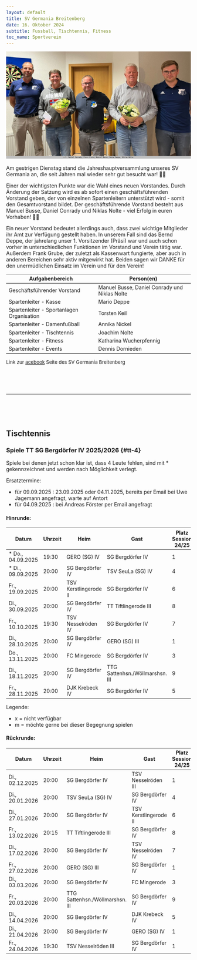 ```yaml
---
layout: default
title: SV Germania Breitenberg
date: 16. Oktober 2024
subtitle: Fussball, Tischtennis, Fitness
toc_name: Sportverein
---
```


<a href="#" class="image featured"><img src="images/sv_germania_2024.jpg" alt="" /></a>
<p>
Am gestrigen Dienstag stand die Jahreshauptversammlung unseres SV Germania an, die seit Jahren mal wieder sehr gut besucht war! 👌🏻
</p>
<p>
Einer der wichtigsten Punkte war die Wahl eines neuen Vorstandes. Durch Änderung der Satzung wird es ab sofort einen geschäftsführenden Vorstand geben, der von einzelnen Spartenleitern unterstützt wird - somit den Gesamtvorstand bildet. Der geschäftsführende Vorstand besteht aus Manuel Busse, Daniel Conrady und Niklas Nolte - viel Erfolg in euren Vorhaben! ✊🏻							</p>
<p>
Ein neuer Vorstand bedeutet allerdings auch, dass zwei wichtige Mitglieder ihr Amt zur Verfügung gestellt haben. In unserem Fall sind das Bernd Deppe, der jahrelang unser 1. Vorsitzender (Präsi)  war und auch schon vorher in unterschiedlichen Funktionen im Vorstand und Verein tätig war. Außerdem Frank Grube,  der zuletzt als Kassenwart fungierte, aber auch in anderen Bereichen sehr aktiv mitgewirkt hat. Beiden sagen wir DANKE für den unermüdlichen Einsatz im Verein und für den Verein!
</p>

| Aufgabenbereich                           | Person(en)                                    |
| ----------------------------------------- | --------------------------------------------- |
| Geschäftsführender Vorstand               | Manuel Busse, Daniel Conrady und Niklas Nolte |
| Spartenleiter - Kasse                     | Mario Deppe                                   |
| Spartenleiter - Sportanlagen Organisation | Torsten Keil                                  |
| Spartenleiter - Damenfußball              | Annika Nickel                                 |
| Spartenleiter - Tischtennis               | Joachim Nolte                                 |
| Spartenleiter - Fitness                   | Katharina Wucherpfennig                       |
| Spartenleiter - Events                    | Dennis Dornieden                              |


<p><font size="2">Link zur <a href="https://www.facebook.com/profile.php?id=100063576277509" class="icon brands fa-facebook-f">acebook</a> Seite des SV Germania Breitenberg</font></p>

<br><br><br><hr><br><br><br>

## Tischtennis

### Spiele TT SG Bergdörfer IV 2025/2026 {#tt-4}

Spiele bei denen jetzt schon klar ist, dass 4 Leute fehlen, sind mit * gekennzeichnet und werden nach Möglichkeit verlegt.

Ersatztermine:

- für 09.09.2025 : 23.09.2025 oder 04.11.2025, bereits per Email bei Uwe Jagemann angefragt, warte auf Antort
- für 04.09.2025 : bei Andreas Förster per Email angefragt

#### Hinrunde:

| Datum             | Uhrzeit | Heim                  | Gast                            | Platz Session 24/25 | DaC | WR  | OG  | DiC | AG  | MH  | MS  | IE  |
| ----------------- | ------- | --------------------- | ------------------------------- | ------------------- | --- | --- | --- | --- | --- | --- | --- | --- |
| * Do., 04.09.2025 | 19:30   | GERO (SG) IV          | SG Bergdörfer IV                | 1                   | x   | x   |     | x   |     | x   |     |     |
| * Di., 09.09.2025 | 20:00   | SG Bergdörfer IV      | TSV SeuLa (SG) IV               | 4                   | x   | x   | x   | x   |     |     |     |     |
| Fr., 19.09.2025   | 20:00   | TSV Kerstlingerode II | SG Bergdörfer IV                | 6                   |     |     |     | x   |     |     | x   | m   |
| Di., 30.09.2025   | 20:00   | SG Bergdörfer IV      | TT Tiftlingerode III            | 8                   |     |     |     |     |     | x   |     |     |
| Fr., 10.10.2025   | 19:30   | TSV Nesselröden IV    | SG Bergdörfer IV                | 7                   | x   |     |     |     |     | x   |     |     |
| Di., 28.10.2025   | 20:00   | SG Bergdörfer IV      | GERO (SG) III                   | 1                   | x   |     |     |     |     |     |     |     |
| Do., 13.11.2025   | 20:00   | FC Mingerode          | SG Bergdörfer IV                | 3                   |     |     |     |     |     |     |     |     |
| Di., 18.11.2025   | 20:00   | SG Bergdörfer IV      | TTG Sattenhsn./Wöllmarshsn. III | 9                   |     |     |     |     |     |     | x   | m   |
| Fr., 28.11.2025   | 20:00   | DJK Krebeck IV        | SG Bergdörfer IV                | 5                   |     |     |     | x   |     |     |     |     |


Legende:

- x = nicht verfügbar
- m = möchte gerne bei dieser Begegnung spielen


#### Rückrunde:

| Datum           | Uhrzeit | Heim                            | Gast                  | Platz Session 24/25 | DaC | WR  | OG  | DiC | AG  | MH  | MS  | IE  |
| --------------- | ------- | ------------------------------- | --------------------- | ------------------- | --- | --- | --- | --- | --- | --- | --- | --- |
| Di., 02.12.2025 | 20:00   | SG Bergdörfer IV                | TSV Nesselröden III   | 1                   |     |     |     |     |     |     |     |     |
| Di., 20.01.2026 | 20:00   | TSV SeuLa (SG) IV               | SG Bergdörfer IV      | 4                   |     |     |     |     |     |     |     |     |
| Di., 27.01.2026 | 20:00   | SG Bergdörfer IV                | TSV Kerstlingerode II | 6                   |     |     |     |     |     |     |     | m   |
| Fr., 13.02.2026 | 20:15   | TT Tiftlingerode III            | SG Bergdörfer IV      | 8                   |     |     |     |     |     |     |     |     |
| Di., 17.02.2026 | 20:00   | SG Bergdörfer IV                | TSV Nesselröden IV    | 7                   |     |     |     |     |     |     |     |     |
| Fr., 27.02.2026 | 20:00   | GERO (SG) III                   | SG Bergdörfer IV      | 1                   |     |     |     |     |     |     |     |     |
| Di., 03.03.2026 | 20:00   | SG Bergdörfer IV                | FC Mingerode          | 3                   |     |     |     |     |     |     |     |     |
| Fr., 20.03.2026 | 20:00   | TTG Sattenhsn./Wöllmarshsn. III | SG Bergdörfer IV      | 9                   |     |     |     |     |     |     |     | m   |
| Di., 14.04.2026 | 20:00   | SG Bergdörfer IV                | DJK Krebeck IV        | 5                   |     |     |     |     |     |     |     |     |
| Di., 21.04.2026 | 20:00   | SG Bergdörfer IV                | GERO (SG) IV          | 1                   |     |     |     |     |     |     |     |     |
| Fr., 24.04.2026 | 19:30   | TSV Nesselröden III             | SG Bergdörfer IV      | 1                   |     |     |     |     |     |     |     |     |



